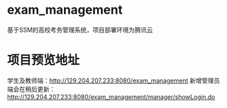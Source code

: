 # exam_management
基于SSM的高校考务管理系统，项目部署环境为腾讯云

# 项目预览地址

学生及教师端：http://129.204.207.233:8080/exam_management
新增管理员端会在稍后更新：http://129.204.207.233:8080/exam_management/manager/showLogin.do
